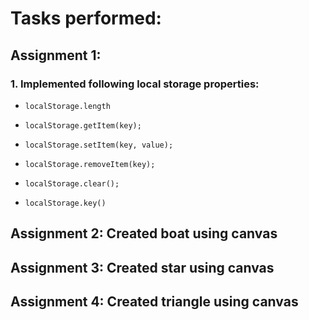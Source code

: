 # Tasks performed:
## Assignment 1:
### 1. Implemented following local storage properties:

- ```localStorage.length```

- ```localStorage.getItem(key);```

- ```localStorage.setItem(key, value); ```

- ```localStorage.removeItem(key);```

- ```localStorage.clear();```

- ```localStorage.key()```

## Assignment 2: Created boat using canvas

## Assignment 3: Created star using canvas

## Assignment 4: Created triangle using canvas